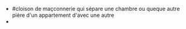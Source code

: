 - #cloison de maçconnerie qui sépare une chambre ou queque autre pière d'un appartement d'avec une autre
-